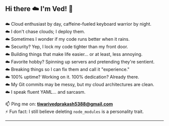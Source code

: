 ## Hi there ☁️ I'm Ved! 👋

☁️ Cloud enthusiast by day, caffeine-fueled keyboard warrior by night.  
☁️ I don't chase clouds; I deploy them.  
☁️ Sometimes I wonder if my code runs better when it rains.  
☁️ Security? Yep, I lock my code tighter than my front door.  
☁️ Building things that make life easier... or at least, less annoying.  
☁️ Favorite hobby? Spinning up servers and pretending they're sentient.  
☁️ Breaking things so I can fix them and call it "experience."  
☁️ 100% uptime? Working on it. 100% dedication? Already there.  
☁️ My Git commits may be messy, but my cloud architectures are clean.  
☁️ I speak fluent YAML... and sarcasm.

📫 Ping me on: **tiwarivedprakash5388@gmail.com**  
⚡ Fun fact: I still believe deleting `node_modules` is a personality trait.

---
